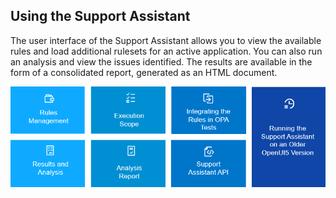 <!-- loio12572abbd4ad49eba37f2cdb23692093 -->

## Using the Support Assistant

The user interface of the Support Assistant allows you to view the available rules and load additional rulesets for an active application. You can also run an analysis and view the issues identified. The results are available in the form of a consolidated report, generated as an HTML document.





![](images/loio454e3fe5e64b4f2395850c2877717d40_LowRes.png)

